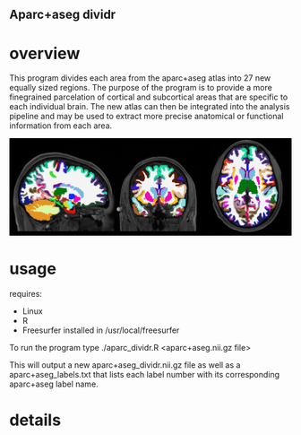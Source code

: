 ## Aparc+aseg dividr

# overview
This program divides each area from the aparc+aseg atlas into 27 new equally sized regions. The purpose of the program is to provide a more finegrained parcelation of cortical and subcortical areas that are specific to each individual brain. The new atlas can then be integrated into the analysis pipeline and may be used to extract more precise anatomical or functional information from each area. 

![hippo](https://github.com/iamnielsjanssen/aparcDividr/blob/master/aparc_dividr_loop.gif)

# usage
requires:
* Linux
* R
* Freesurfer installed in /usr/local/freesurfer

To run the program type
./aparc_dividr.R <aparc+aseg.nii.gz file>

This will output a new aparc+aseg_dividr.nii.gz file as well as a aparc+aseg_labels.txt that lists each label number with its corresponding aparc+aseg label name.

# details
